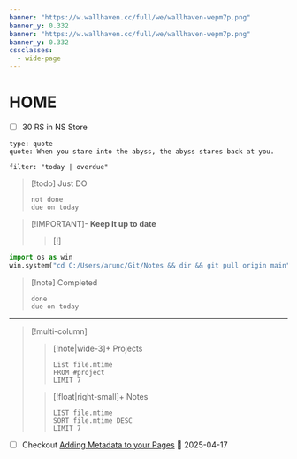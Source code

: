 ```yaml
---
banner: "https://w.wallhaven.cc/full/we/wallhaven-wepm7p.png"
banner_y: 0.332
banner: "https://w.wallhaven.cc/full/we/wallhaven-wepm7p.png"
banner_y: 0.332
cssclasses:
  - wide-page
---
```

# HOME
- [ ] 30 RS in NS Store




```widgets
type: quote 
quote: When you stare into the abyss, the abyss stares back at you.
```



```todoist  
filter: "today | overdue"  
```


>[!todo] Just DO 
>```tasks
>not done
>due on today
>```


>[!IMPORTANT]- **Keep It up to date**
>
>>[!]
```python
import os as win
win.system("cd C:/Users/arunc/Git/Notes && dir && git pull origin main")
```

>[!note] Completed
>```tasks
>done
>due on today
>```

---


> [!multi-column]
>
>> [!note|wide-3]+ Projects
>>```dataview
>>List file.mtime
>>FROM #project 
>>LIMIT 7
>>```
>
>> [!float|right-small]+ Notes
>> ```dataview 
>> LIST file.mtime
>>SORT file.mtime DESC
>>LIMIT 7
>>```



- [ ] Checkout  [Adding Metadata to your Pages](https://blacksmithgu.github.io/obsidian-dataview/annotation/add-metadata/) 📅 2025-04-17

